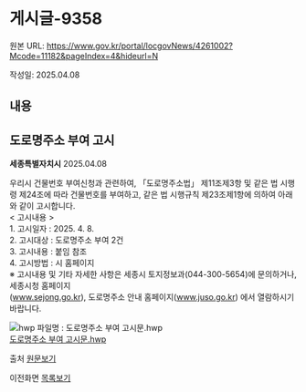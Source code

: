 # 게시글-9358

원본 URL: https://www.gov.kr/portal/locgovNews/4261002?Mcode=11182&pageIndex=4&hideurl=N

작성일: 2025.04.08

## 내용

## 도로명주소 부여 고시

**세종특별자치시** 2025.04.08

우리시 건물번호 부여신청과 관련하여, 「도로명주소법」 제11조제3항 및 같은 법 시행령 제24조에 따라 건물번호를 부여하고, 같은 법 시행규칙 제23조제1항에 의하여 아래와 같이 고시합니다.  
< 고시내용 >  
1\. 고시일자 : 2025. 4. 8.  
2\. 고시대상 : 도로명주소 부여 2건  
3\. 고시내용 : 붙임 참조  
4\. 고시방법 : 시 홈페이지  
※ 고시내용 및 기타 자세한 사항은 세종시 토지정보과(044-300-5654)에 문의하거나, 세종시청 홈페이지  
(www.sejong.go.kr), 도로명주소 안내 홈페이지(www.juso.go.kr) 에서 열람하시기 바랍니다.   
  
  
![hwp 파일명 : 도로명주소 부여 고시문.hwp](https://www.sejong.go.kr//images/mimetype/hwp.gif)  
[도로명주소 부여 고시문.hwp](https://eminwon.sejong.go.kr/emwp/jsp/ofr/FileDown.jsp?user_file_nm=%EB%8F%84%EB%A1%9C%EB%AA%85%EC%A3%BC%EC%86%8C%20%EB%B6%80%EC%97%AC%20%EA%B3%A0%EC%8B%9C%EB%AC%B8.hwp&sys_file_nm=%EB%8F%84%EB%A1%9C%EB%AA%85%EC%A3%BC%EC%86%8C%20%EB%B6%80%EC%97%AC%20%EA%B3%A0%EC%8B%9C%EB%AC%B8_ofr_ofr_4sm4gU2qFCG8XwEu_20250408154117407_1.hwp&file_path=/ntishome/file/upload/ofr/ofr/20250408 "도로명주소 부여 고시문.hwp 다운로드")

출처 [원문보기](https://www.sejong.go.kr/prog/publicNotice/kor/sub02_0303/C1/view.do?not_ancmt_mgt_no=63609&pageIndex=1 "새창열림")

이전화면 [목록보기](javascript:fn_ntadmList\(\))
